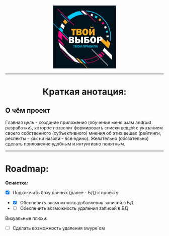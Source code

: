 <p align="center"><img src=".gitimage/logo_frame_text.png" height="200" width="200"></p>

---

<h1 align=center>Краткая анотация:</h1>

<h2>О чём проект</h2>

<p>Главная цель - создание приложения (обучение меня азам android разработки), которое позволит 
формировать списки вещей с указанием своего собственного (субъективного) мнения об этих вещах 
(рейтинги, респекты - как ни назови - всё едино). Желательно (обязательно) сделать приложение 
удобным и интуитивно понятным. </p>

***

<h1>Roadmap:</h1>

<div><b>Оснастка:</b></div>

- [X] Подключить базу данных (далее - БД) к проекту 
- - [x] Обеспечить возможность добавления записей в БД
- - [ ] Обеспечить возможность удаления записей в БД

<div>Визуальные плюхи:</div>
    
- [ ] Сделать возможность удаления swype`ом

